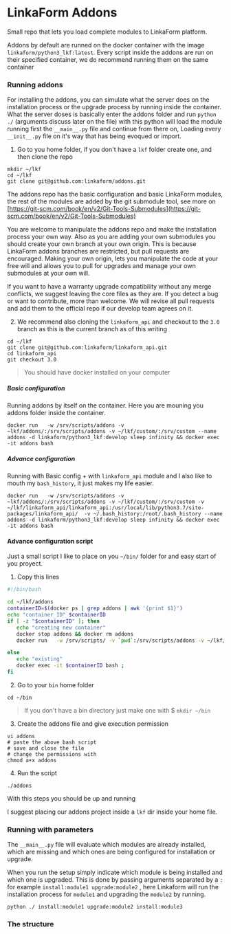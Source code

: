 # LinkaForm Addons

Small repo that lets you load complete modules to LinkaForm platform.

Addons by default are runned on the docker container with the image `linkaform/python3_lkf:latest`. Every script inside the addons are run on their specified container, we do recommend running them on the same container


### Running addons

For installing the addons, you can simulate what the server does on the installation process or the upgrade process by running inside the container. What the server doses is basically enter the addons folder and run `python ./` (arguments discuss later on the file) with this python will load the module running first the `__main__.py` file and continue from there on, Loading every `__init__.py` file on it's way that has being evoqued or import.

1. Go to you home folder, if you don't have a `lkf` folder create one, and then clone the repo
```
mkdir ~/lkf
cd ~/lkf
git clone git@github.com:linkaform/addons.git
```

The addons repo has the basic configuration and basic LinkaForm modules, the rest of the modules are added by the git submodule tool, see more on [https://git-scm.com/book/en/v2/Git-Tools-Submodules](https://git-scm.com/book/en/v2/Git-Tools-Submodules)

You are welcome to manipulate the addons repo and make the installation process your own way. Also as you are adding your own submodules you should create your own branch at your own origin. This is because LinkaForm addons branches are restricted, but pull requests are encouraged. Making your own origin, lets you  manipulate the code at your free will and allows you to pull for upgrades and manage your own submodules at your own will.

If you want to have a warranty upgrade compatibility without any merge conflicts, we suggest leaving the core files as they are. If you detect a bug or want to contribute, more than welcome. We will revise all pull requests and add them to the official repo if our develop team agrees on it.

2. We recommend also cloning the `linkaform_api` and checkout to the `3.0` branch as this is the current branch as of this writing
```
cd ~/lkf
git clone git@github.com:linkaform/linkaform_api.git
cd linkaform_api
git checkout 3.0
```

> You should have docker installed on your computer


##### Basic configuration

Running addons by itself on the container. Here you are mouning you addons folder inside the container.

```
docker run   -w /srv/scripts/addons -v ~lkf/addons/:/srv/scripts/addons -v ~/lkf/custom/:/srv/custom --name addons -d linkaform/python3_lkf:develop sleep infinity && docker exec -it addons bash
```

##### Advance configuration

Running with Basic config +  with `linkaform_api` module and I also like to mouth my `bash_history`, it just makes my life easier.

```
docker run   -w /srv/scripts/addons -v ~lkf/addons/:/srv/scripts/addons -v ~/lkf/custom/:/srv/custom -v ~/lkf/linkaform_api/linkaform_api:/usr/local/lib/python3.7/site-packages/linkaform_api/  -v ~/.bash_history:/root/.bash_history --name addons -d linkaform/python3_lkf:develop sleep infinity && docker exec -it addons bash
```

#### Advance configuration script

Just a small script I like to place on you `~/bin/` folder for and easy start of you proyect.


1. Copy this lines

```bash
#!/bin/bash

cd ~/lkf/addons
containerID=$(docker ps | grep addons | awk '{print $1}')
echo "container ID" $containerID
if [ -z "$containerID" ]; then
   echo "creating new container"
   docker stop addons && docker rm addons
   docker run   -w /srv/scripts/ -v `pwd`:/srv/scripts/addons -v ~/lkf/custom/:/srv/custom -v ~/lkf/linkaform_api/linkaform_api:/usr/local/lib/python3.7/site-packages/linkaform_api/  -v ~/.bash_history:/root/.bash_history --name addons -d linkaform/python3_lkf:develop sleep infinity && docker exec -it addons bash

else
   echo "existing"
   docker exec -it $containerID bash ;
fi
```
2. Go to your `bin` home folder
```
cd ~/bin
```
> If you don't have a bin directory just make one with $ `mkdir ~/bin`


3. Create the addons file and give execution permission
```
vi addons
# paste the above bash script
# save and close the file
# change the permissions with
chmod a+x addons
```

4. Run the script
```
./addons
```

With this steps you should be up and running

I suggest placing our addons project inside a `lkf` dir inside your home file.

### Running with parameters

The `__main__.py` file will evaluate which modules are already installed, which are missing and which ones are being configured for installation or upgrade.

When you run the setup simply indicate which module is being installed and which one is upgraded. This is done by passing arguments separated by a `:` for example `install:module1 upgrade:module2` , here Linkaform will run the installation process for `module1` and upgrading the `module2` by running.

```
python ./ install:module1 upgrade:module2 install:module3
```


### The structure


